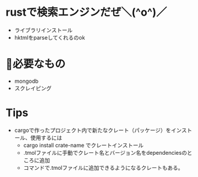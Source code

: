 # rustで検索エンジンだぜ＼(^o^)／
- ライブラリインストール
- hktmlをparseしてくれるのok

# 必要なもの
- mongodb
- スクレイピング

# Tips
- cargoで作ったプロジェクト内で新たなクレート（パッケージ）をインストール、使用するには
    - cargo install crate-name でクレートインストール
    - .tmolファイルに手動でクレート名とバージョン名をdependenciesのところに追加
    - コマンドで.tmolファイルに追加できるようになるクレートもある。

